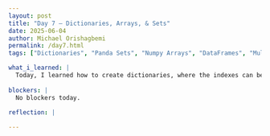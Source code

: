 ```yaml
---
layout: post
title: "Day 7 – Dictionaries, Arrays, & Sets"
date: 2025-06-04
author: Michael Orishagbemi
permalink: /day7.html
tags: ["Dictionaries", "Panda Sets", "Numpy Arrays", "DataFrames", "Multi-Dimensional",]

what_i_learned: |
  Today, I learned how to create dictionaries, where the indexes can be named and assigned their values manually in contrast to lists. I learned dictionary exclusive functions such as dict.keys(), dict.values(), dict.items() to better located the information I want. I also learned how to store my dictionaries as tables where each key acts as a column heading and each row a different record. I leaarned about sets which are data structures which features mutable collections of immutable data like ints and its characteristic of not having duplicates.
 
blockers: |
  No blockers today.

reflection: |
  
---
```

